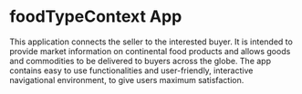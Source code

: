 # foodTypeContext App

This application connects the seller to the interested buyer. It is intended to provide market information on continental food products and allows goods and commodities to be delivered to buyers across the globe. The app contains easy to use functionalities and user-friendly, interactive navigational environment, to give users maximum satisfaction.
